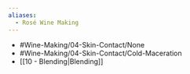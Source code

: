 ```yaml
---
aliases:
  - Rosé Wine Making
---
```

- #Wine-Making/04-Skin-Contact/None
- #Wine-Making/04-Skin-Contact/Cold-Maceration
- [[10 - Blending|Blending]]